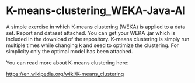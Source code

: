 # K-means-clustering_WEKA-Java-AI

A simple exercise in which K-means clustering (WEKA) is applied to a data set. Report and dataset attached. 
You can get your WEKA .jar which is included in the download of the repository. K-means clustering is simply run multiple times while changing k and seed to optimize the clustering. For simplicity only the optimal model has been attached.

You can read more about K-means clustering here:

https://en.wikipedia.org/wiki/K-means_clustering
